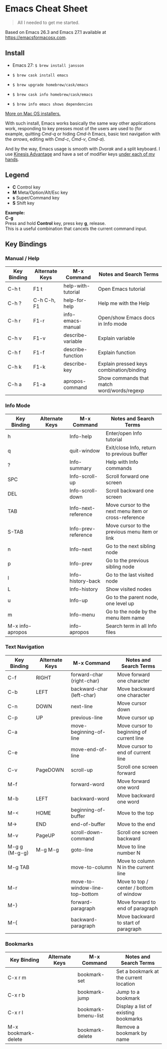 Emacs Cheat Sheet
===

> All I needed to get me started.

Based on Emacs 26.3 and Emacs 27.1 available at https://emacsformacosx.com.


Install
---

- Emacs 27: `$ brew install jansson`

- `$ brew cask install emacs`

- `$ brew upgrade homebrew/cask/emacs`

- `$ brew cask info homebrew/cask/emacs`

- `$ brew info emacs shows dependencies`

[More on Mac OS installers.](https://www.emacswiki.org/emacs/EmacsForMacOS)

With such install, Emacs works basically the same way other applications work, responding to key presses most of the users are used to (for example, quitting *Cmd-q* or hiding *Cmd-h* Emacs, basic text navigation with the *arrows*, editing  with *Cmd-c*, *Cmd-v*, *Cmd-a*).

And by the way, Emacs usage is smooth with *Dvorak* and a split keyboard. I use [Kinesis Advantage](https://kinesis-ergo.com/shop/advantage2/) and have a set of modifier keys [under each of my hands](https://gitlab.com/-/snippets/1744636).


Legend
---

- **C** Control key
- **M** Meta/Option/Alt/Esc key
- **s** Super/Command key
- **S** Shift key

**Example:**   
**C-g**  
Press and hold **Control** key, press key **g**, release.  
This is a useful combination that cancels the current command input.


Key Bindings
---


### Manual / Help

 Key Binding | Alternate Keys | M-x Command         | Notes and Search Terms
-------------|----------------|---------------------|--------------------------
C-h t        | F1 t           | help-with-tutorial  | Open Emacs tutorial
C-h ?        | C-h C-h, F1    | help-for-help       | Help me with the Help
C-h r        | F1-r           | info-emacs-manual   | Open/show Emacs docs in Info mode
C-h v        | F1-v           | describe-variable   | Explain variable
C-h f        | F1-f           | describe-function   | Explain function
C-h k        | F1-k           | describe-key        | Explain pressed keys combination/binding
C-h a        | F1-a           | apropos-command     | Show commands that match word/words/regexp


### Info Mode

 Key Binding | Alternate Keys | M-x Command         | Notes and Search Terms
-------------|----------------|---------------------|--------------------------
h            |                | Info-help           | Enter/open Info tutorial
q            |                | quit-window         | Exit/close Info, return to previous buffer
?            |                | Info-summary        | Help with Info commands
SPC          |                | Info-scroll-up      | Scroll forward one screen
DEL          |                | Info-scroll-down    | Scroll backward one screen
TAB          |                | Info-next-reference | Move cursor to the next menu item or cross-reference
S-TAB        |                | Info-prev-reference | Move cursor to the previous menu item or link
n            |                | Info-next           | Go to the next sibling node
p            |                | Info-prev           | Go to the previous sibling node
l            |                | Info-history-back   | Go to the last visited node
L            |                | Info-history        | Show visited nodes
u            |                | Info-up             | Go to the parent node, one level up
m            |                | Info-menu           | Go to the node by the menu item name
M-x info-apropos|             | info-apropos        | Search term in all Info files


### Text Navigation

 Key Binding | Alternate Keys | M-x Command         | Notes and Search Terms                      
-------------|----------------|---------------------|--------------------------------------------
C-f          | RIGHT          | forward-char (right-char)| Move forward one character
C-b          | LEFT           | backward-char (left-char)| Move backward one character
C-n          | DOWN           | next-line           | Move cursor down
C-p          | UP             | previous-line       | Move cursor up
C-a          |                | move-beginning-of-line| Move cursor to beginning of current line
C-e          |                | move-end-of-line    | Move cursor to end of current line
C-v          | PageDOWN       | scroll-up           | Scroll one screen forward
M-f          |                | forward-word        | Move forward one word
M-b          | LEFT           | backward-word       | Move backward one word
M-<          | HOME           | beginning-of-buffer | Move to the top
M->          | END            | end-of-buffer       | Move to the end
M-v          | PageUP         | scroll-down-command | Scroll one screen backward
M-g g (M-g-g)| M-g M-g        | goto-line           | Move to line number N
M-g TAB      |                | move-to-column      | Move to column N in the current line
M-r          |                | move-to-window-line-top-bottom| Move to top / center / bottom of window
M-}          |                | forward-paragraph   | Move forward to end of paragraph
M-{          |                | backward-paragraph  | Move backward to start of paragraph


### Bookmarks

 Key Binding | Alternate Keys | M-x Command         | Notes and Search Terms                      
-------------|----------------|---------------------|--------------------------------------------
C-x r m      |                | bookmark-set        | Set a bookmark at the current location
C-x r b      |                | bookmark-jump       | Jump to a bookmark
C-x r l      |                | bookmark-bmenu-list | Display a list of existing bookmarks
M-x bookmark-delete|          | bookmark-delete     | Remove a bookmark by name



